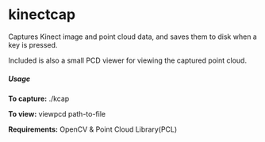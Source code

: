 kinectcap
=========

Captures Kinect image and point cloud data, and saves them to disk when a key is pressed.

Included is also a small PCD viewer for viewing the captured point cloud.


##### Usage

**To capture:** ./kcap

**To view:** viewpcd path-to-file


**Requirements:** OpenCV & Point Cloud Library(PCL)

